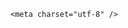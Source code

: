 <!DOCTYPE html>
<html lang="zh-CN">

<head>
    
<title>郑钦文职业生涯首次战胜萨巴伦卡，她和以往相比有哪些改变？今年能否拿下更多冠军？_腾讯新闻</title>
<meta name="keywords" content="郑钦文,萨巴伦卡,萨巴,职业生涯,巴多萨">
<meta name="description" content="北京时间5月15日，2025年WTA1000罗马赛，中国一姐郑钦文女单1/4决赛对阵世界第一萨巴伦卡。郑钦文以6-4和6-3连赢两盘，最终总分2-0生涯首次战胜萨巴伦卡，终结萨巴伦卡1000赛15连胜。郑钦文生涯首次晋级罗马赛女单四强创造多项纪录，生涯第二次击败现任世界第一球员，半决赛将对阵4号种子高芙。【世界排名】郑钦文世界排名...">
<meta name="author" content="腾讯网">
<meta name="copyright" content="Copyright 1998 - 2025 Tencent. All Rights Reserved">
<meta property="og:type" content="news" />

<meta property="og:title" content="郑钦文职业生涯首次战胜萨巴伦卡，她和以往相比有哪些改变？今年能否拿下更多冠军？_腾讯新闻" />
<meta property="og:description" content="北京时间5月15日，2025年WTA1000罗马赛，中国一姐郑钦文女单1/4决赛对阵世界第一萨巴伦卡。郑钦文以6-4和6-3连赢两盘，最终总分2-0生涯首次战胜萨巴伦卡，终结萨巴伦卡1000赛15连胜。郑钦文生涯首次晋级罗马赛女单四强创造多项纪录，生涯第二次击败现任世界第一球员，半决赛将对阵4号种子高芙。【世界排名】郑钦文世界排名..." />
<meta property="og:url" content="https://news.qq.com/rain/a/20250515Q01H8E00" />
<meta property="og:image" content="https://inews.gtimg.com/news_ls/OB_Isi5ZFfjdMPiBzNyM8nDzDKp_K0mEUj6vZoBuTkMosAA_640330/0" />
<meta property="article:author" content="" />
<meta property="article:published_time" content="2025-05-15 07:25:02" />
<meta property="category" content="" />

    <meta charset="utf-8" />
<meta http-equiv="X-UA-Compatible" content="IE=Edge" />
<meta name="viewport" content="width=device-width, initial-scale=1, shrink-to-fit=no" />
<link rel="dns-prefetch" href="mat1.gtimg.com">
<link rel="dns-prefetch" href="i.news.qq.com">
<link rel="shortcut icon" href="https://mat1.gtimg.com/qqcdn/qqindex2021/favicon.ico">
<script nomodule="true" src="https://mat1.gtimg.com/qqcdn/qqindex2021/common-static/20240515201444/core3-37-1.min.js"></script>
<script>
  try {
    if (!window.IntersectionObserver) {
      var observerScript = document.createElement('script');
      observerScript.src = "https://mat1.gtimg.com/qqcdn/qqindex2021/common-static/20241024141058/intersection-observer-polyfill.js";
      document.head.appendChild(observerScript);
    }
  } catch (error) {}
</script>

<script>
  try {
    if (!Element.prototype.scrollTo) {
      var scrollScript = document.createElement('script');
      scrollScript.src = "https://mat1.gtimg.com/qqcdn/qqindex2021/common-static/20241025153001/scroll-behavior-polyfill.js";
      document.head.appendChild(scrollScript);
    }
  } catch (error) {}
</script>
<script>
  try {
    if ('scrollRestoration' in window.history) {
      window.history.scrollRestoration = 'manual';
    }
    window.isPcClient = Boolean(window.electron) && (
      window.navigator.userAgent.indexOf('pc-client') > 0 ||
      window.navigator.userAgent.indexOf('TencentNews') > 0
    );
  } catch {}
</script>
<script>
  try {
    if (window.isPcClient) {
      var bodyStyle = document.createElement('style');
      bodyStyle.innerText = 'body{ zoom: 0.95 }';
      document.head.appendChild(bodyStyle);
    }
  } catch {}
</script>
<script>
  window.DATA = {"copyright_wording_share":"免责声明","relate_extend_infos":{"imgURLSmall":"https://inews.gtimg.com/om_ls/O5LiWAfC_Sqeb2PdUC8VWWJzoONOqvLYGPB9iGDL302FoAA_150120/0","longTitle":"罗马赛：郑钦文2-0首胜世界第一萨巴伦卡终结6连败 半决赛战高芙","title":"罗马赛：郑钦文2-0首胜世界第一萨巴伦卡终结6连败 半决赛战高芙","url":"http://view.inews.qq.com/a/20250515A011HE00","abstract":"北京时间5月15日，2025年WTA1000罗马赛，中国一姐郑钦文女单1/4决赛对阵世界第一萨巴伦卡。郑钦文以6-4和6-3连赢两盘，最终总分2-0生涯首次战胜萨巴伦卡，终结萨巴伦卡1000赛15连胜。郑钦文生涯首次晋级罗马赛女单四强创造多项纪录，生涯第二次击败现任世界第一球员，半决赛将对阵4号种子高芙。【世界排名】郑钦文世界排名...","id":"20250515A011HE00","imgURL":"https://inews.gtimg.com/om_ls/O5LiWAfC_Sqeb2PdUC8VWWJzoONOqvLYGPB9iGDL302FoAA_640330/0"},"self_declare":{"declare":"个人观点，仅供参考"},"shareImg":"https://inews.gtimg.com/om_ls/O5H7W3MOlSnYdq7fa6Yv6I1nT2h68CwVdrkzt05xmlXsgAA_870492/0","surl":"https://view.inews.qq.com/a/20250515Q01H8E00","enableDiffusion":1,"FadCid":"","all_long_pic":1,"categoryrray":{"category_id":"5","sub_category_id":"316"},"channelEntryJumpType":1,"content":null,"content_words_num":36,"emojiSwitch":1,"questionInfo":{"url":"http://view.inews.qq.com/a/20250515Q01H8E00","abstract":"","id":"20250515Q01H8E00","longtitle":"郑钦文职业生涯首次战胜萨巴伦卡，她和以往相比有哪些改变？","question_short_title":"郑钦文职业生涯首次战胜萨巴伦卡，她和以往相比有哪些改变？今年能否拿下更多冠军？","relate_extend_infos":[{"picShowType":"90092","thumbnails_qqnews":["https://inews.gtimg.com/om_ls/O5LiWAfC_Sqeb2PdUC8VWWJzoONOqvLYGPB9iGDL302FoAA_294195/0"],"title":"罗马赛：郑钦文2-0首胜世界第一萨巴伦卡终结6连败 半决赛战高芙","url":"https://view.inews.qq.com/a/20250515A011HE00","abstract":"北京时间5月15日，2025年WTA1000罗马赛，中国一姐郑钦文女单1/4决赛对阵世界第一萨巴伦卡。郑钦文以6-4和6-3连赢两盘，最终总分2-0生涯首次战胜萨巴伦卡，终结萨巴伦卡1000赛15连胜。郑钦文生涯首次晋级罗马赛女单四强创造多项纪录，生涯第二次击败现任世界第一球员，半决赛将对阵4号种子高芙。【世界排名】郑钦文世界排名...","articletype":"0","id":"20250515A011HE00","longtitle":"罗马赛：郑钦文2-0首胜世界第一萨巴伦卡终结6连败 半决赛战高芙"}],"thumbnails_qqnews":["https://inews.gtimg.com/om_ls/O5H7W3MOlSnYdq7fa6Yv6I1nT2h68CwVdrkzt05xmlXsgAA_294195/0"],"title":"郑钦文职业生涯首次战胜萨巴伦卡，她和以往相比有哪些改变？今年能否拿下更多冠军？"},"question_id":"","remarks":"","atype":232,"commentid":"","intro":"","likeInfo":0,"closeCommentBanner":0,"extra_property":{"zanSkinType":"","FeedbackDetailDisableInsert":0},"final_declare":["个人观点，仅供参考"],"iNewsRecommendLevel":1,"news_app_recommend_status":4,"title":"郑钦文职业生涯首次战胜萨巴伦卡，她和以往相比有哪些改变？今年能否拿下更多冠军？","url":"https://view.inews.qq.com/a/20250515Q01H8E00","abstract":"","attribute":{},"copyright_share":"本文来自腾讯新闻客户端创作者，不代表腾讯新闻的观点和立场。","emojiRelatedSwitch":1,"news_update_time":1747269581,"ret":0,"safe_cntl":{"close_relate_thing":0,"close_share_pull":0,"close_all_rel":0,"close_comment_dislike":0,"close_all_favorite":0,"close_global_news_sis":0,"emoticon_comment_mode":0,"close_all_ad":0,"close_all_emoticon_comment":0},"forbidCommentUpDown":0,"answer_num":1,"time":"2025-05-15 07:14:41","adInfo":{"openAdsPhotos":1,"openAdsText":1,"openRelatedNewsAd":1,"openAds":1,"openAdsComment":1},"article_category":"5","detail_entry":{"is_orignal":1,"orignal_entry":1},"id":"20250515Q01H8E00","isSensitive":0,"is_deleted":0,"shareDesc":"腾讯新闻","already_answer":false,"ai_switch":true,"card":{"vip_place":"left","vip_type_new":"30012","suid":"8QMc339d5IQeuTzY5QN3","chlname":"问答课代表","update_frequency":"1970-01-01 08:00:00","liveInfo":{},"chlid":"22983986","vip_icon":"http://inews.gtimg.com/newsapp_ls/0/14876051701/0","vip_desc":"腾讯新闻问答课代表官方账号","icon":"https://inews.gtimg.com/om_ls/OPBO91JgEbYG-O62jC2hCRA_yoydsA8oEANb87pxgNxKgAA_200200/0","msgEntry":1,"uin":"ecbe89d289b6198c7996f16538ebc224f9","vip_icon_night":"http://inews.gtimg.com/newsapp_ls/0/14876052067/0","vip_type":"30012","cpLevel":2,"desc":"腾讯新闻问答课代表，结合当下热点新闻和网友热议，发现好问题，期待好回答。"},"disableDeclare":1,"cms_id":"20250515Q01H8E00","articleId":"20250515Q01I0700","article_type":232,"tags":"","desc":"北京时间5月15日，2025年WTA1000罗马赛，中国一姐郑钦文女单1/4决赛对阵世界第一萨巴伦卡。郑钦文以6-4和6-3连赢两盘，最终总分2-0生涯首次战胜萨巴伦卡，终结萨巴伦卡1000赛15连胜。郑钦文生涯首次晋级罗马赛女单四强创造多项纪录，生涯第二次击败现任世界第一球员，半决赛将对阵4号种子高芙。【世界排名】郑钦文世界排名...","videoArr":[]};
</script>
<script>
  window.channelInfo = {"channelConfig":{"channelNav":[{"_auto_id":"1","active_alien_img":"","alien_img":"","channel_id":"news_news_home","is_local":"0","link":"https://www.qq.com","name_cn":"首页","name_en":"home"},{"_auto_id":"2","active_alien_img":"","alien_img":"","channel_id":"news_news_top","is_local":"0","link":"","name_cn":"要闻","name_en":"news"},{"_auto_id":"4","active_alien_img":"","alien_img":"","channel_id":"news_news_bj","is_local":"1","link":"","name_cn":"北京","name_en":"bj"},{"_auto_id":"5","active_alien_img":"","alien_img":"","channel_id":"news_news_finance","is_local":"0","link":"","name_cn":"财经","name_en":"finance"},{"_auto_id":"6","active_alien_img":"","alien_img":"","channel_id":"news_news_tech","is_local":"0","link":"","name_cn":"科技","name_en":"tech"},{"_auto_id":"7","active_alien_img":"","alien_img":"","channel_id":"tv","is_local":"0","link":"https://v.qq.com/channel/tv/?ptag=qqnews","name_cn":"电视剧","name_en":"tv"},{"_auto_id":"8","active_alien_img":"","alien_img":"","channel_id":"news_news_qa","is_local":"0","link":"","name_cn":"热问","name_en":"qa"},{"_auto_id":"9","active_alien_img":"","alien_img":"","channel_id":"news_news_ent","is_local":"0","link":"","name_cn":"娱乐","name_en":"ent"},{"_auto_id":"10","active_alien_img":"","alien_img":"","channel_id":"variety","is_local":"0","link":"https://v.qq.com/channel/variety/?ptag=qqnews","name_cn":"综艺","name_en":"variety"},{"_auto_id":"11","active_alien_img":"","alien_img":"","channel_id":"news_news_sports","is_local":"0","link":"","name_cn":"体育","name_en":"sports"},{"_auto_id":"13","active_alien_img":"","alien_img":"","channel_id":"news_news_nba","is_local":"0","link":"","name_cn":"NBA","name_en":"nba"},{"_auto_id":"14","active_alien_img":"","alien_img":"","channel_id":"news_news_world","is_local":"0","link":"","name_cn":"国际","name_en":"world"},{"_auto_id":"15","active_alien_img":"","alien_img":"","channel_id":"news_news_mil","is_local":"0","link":"","name_cn":"军事","name_en":"milite"},{"_auto_id":"16","active_alien_img":"","alien_img":"","channel_id":"news_news_auto","is_local":"0","link":"","name_cn":"汽车","name_en":"auto"},{"_auto_id":"17","active_alien_img":"","alien_img":"","channel_id":"news_news_house","is_local":"0","link":"","name_cn":"房产","name_en":"house"},{"_auto_id":"18","active_alien_img":"","alien_img":"","channel_id":"news_news_edu","is_local":"0","link":"","name_cn":"教育","name_en":"edu"},{"_auto_id":"19","active_alien_img":"","alien_img":"","channel_id":"news_news_antip","is_local":"0","link":"","name_cn":"健康","name_en":"health"},{"_auto_id":"20","active_alien_img":"","alien_img":"","channel_id":"news_news_video","is_local":"0","link":"","name_cn":"视频","name_en":"video"},{"_auto_id":"21","active_alien_img":"","alien_img":"","channel_id":"news_news_game","is_local":"0","link":"","name_cn":"游戏","name_en":"games"},{"_auto_id":"22","active_alien_img":"","alien_img":"","channel_id":"news_news_nchupin","is_local":"0","link":"","name_cn":"眼界","name_en":"chupin"},{"_auto_id":"24","active_alien_img":"","alien_img":"","channel_id":"news_news_football","is_local":"0","link":"","name_cn":"足球","name_en":"football"},{"_auto_id":"25","active_alien_img":"","alien_img":"","channel_id":"news_news_kepu","is_local":"0","link":"","name_cn":"科学","name_en":"kepu"},{"_auto_id":"26","active_alien_img":"","alien_img":"","channel_id":"news_news_digi","is_local":"0","link":"","name_cn":"数码","name_en":"digi"},{"_auto_id":"28","active_alien_img":"","alien_img":"","channel_id":"ymzx","is_local":"0","link":"https://gamer.qq.com/v2/cloudgame/game/96897?ichannel=txxwpc0Ftxxwpc1","name_cn":"元梦之星","name_en":"news_news_ymzx"},{"_auto_id":"31","active_alien_img":"","alien_img":"","channel_id":"movie","is_local":"0","link":"https://v.qq.com/channel/movie/?ptag=qqnews","name_cn":"电影","name_en":"movie"},{"_auto_id":"32","active_alien_img":"","alien_img":"","channel_id":"news_news_esport","is_local":"0","link":"","name_cn":"电竞","name_en":"esport"},{"_auto_id":"34","active_alien_img":"","alien_img":"","channel_id":"news_news_history","is_local":"0","link":"","name_cn":"历史","name_en":"history"},{"_auto_id":"35","active_alien_img":"","alien_img":"","channel_id":"news_news_baby","is_local":"0","link":"","name_cn":"育儿","name_en":"baby"},{"_auto_id":"36","active_alien_img":"","alien_img":"","channel_id":"hbjy","is_local":"0","link":"https://gp.qq.com/act/a20250421mnqlx/news.shtml","name_cn":"和平精英","name_en":"news_news_hbjy"},{"_auto_id":"37","active_alien_img":"","alien_img":"","channel_id":"cloud_gamer","is_local":"0","link":"https://gamer.qq.com/?ichannel=txxwpc0Ftxxwpc1","name_cn":"云游戏","name_en":"cloud_gamer"},{"_auto_id":"38","active_alien_img":"","alien_img":"","channel_id":"news_news_lic","is_local":"0","link":"","name_cn":"理财","name_en":"finance_licai"},{"_auto_id":"39","active_alien_img":"","alien_img":"","channel_id":"news_news_istock","is_local":"0","link":"","name_cn":"股票","name_en":"finance_stock"},{"_auto_id":"40","active_alien_img":"","alien_img":"","channel_id":"ren_min_shi_pin","is_local":"0","link":"https://news.qq.com/omn/author/8QMd3Hld74cbujbY?tab=om_video","name_cn":"人民视频","name_en":"ren_min_shi_pin"},{"_auto_id":"41","active_alien_img":"","alien_img":"","channel_id":"news_news_weather","is_local":"0","link":"https://tianqi.qq.com/index.htm","name_cn":"天气","name_en":"weather"}]}};
</script>
<script>
  window.articleConfig = {"rightConfig":[{"_auto_id":"1","category_key":"default","modules":"{\"moduleList\":[{\"title\":\"精选视频\",\"id\":\"video_album\",\"videoType\":\"tag\",\"videoId\":\"aUepxrtchGM=\"},{\"title\":\"下载条\",\"id\":\"download_banner\",\"isSticky\":1},{\"title\":\"热点榜\",\"id\":\"hot_rank_list\",\"isSticky\":1},{\"title\":\"广告推广\",\"id\":\"ssp_ad_module\",\"category\":\"ad_ssp\",\"loid\":\"109\",\"isSticky\":1}]}"}],"tonglanAdConfig":[],"bottomConfig":[],"videoAdConfig":[],"rightGameConfig":[]};
</script>
<script src="https://mat1.gtimg.com/www/js/emonitor/custom_ed041a23.js" charset="utf-8"></script>
<script>
  try {
    window.emonitorIns = emonitor.create({
      name: 'newsqq_quesionArticle',
      atta: {
        name: 'newsqq',
      },
      mode: '007',
    });
  } catch (err) {
    console.warn(err);
  }
</script>
<link href="https://mat1.gtimg.com/qqcdn/qqindex2021/common-static/hel/qqnews-pc-dc_20250509063039/static/css/qa.css" rel="stylesheet">

<script>window.__HEL_PRESET_META__={"qqnews-pc-components":{"app":{"id":1366,"name":"qqnews-pc-components","app_group_name":"qqnews-pc-components","proj_ver":{"map":{},"utime":0},"online_version":"qqnews-pc-components_20250512030958","build_version":"qqnews-pc-components_20250513022238","update_at":"2025-05-13T06:23:28.000Z","desc":"set by [init], from container [formal.pc.dc.tj100999] worker [0]"},"version":{"sub_app_name":"qqnews-pc-components","sub_app_version":"qqnews-pc-components_20250513022238","src_map":{"webDirPath":"https://mat1.gtimg.com/qqcdn/qqindex2021/common-static/hel/qqnews-pc-components_20250513022238","htmlIndexSrc":"https://mat1.gtimg.com/qqcdn/qqindex2021/common-static/hel/qqnews-pc-components_20250513022238/index.html","extractMode":"all","iframeSrc":"","chunkCssSrcList":["https://mat1.gtimg.com/qqcdn/qqindex2021/common-static/hel/qqnews-pc-components_20250513022238/static/css/index.css"],"chunkJsSrcList":["https://mat1.gtimg.com/qqcdn/qqindex2021/common-static/hel/qqnews-pc-components_20250513022238/static/js/index.js"],"staticCssSrcList":[],"staticJsSrcList":["https://mat1.gtimg.com/qqcdn/qqindex2021/static/20231212123233/react.production.min.js","https://mat1.gtimg.com/qqcdn/qqindex2021/static/20231212123233/react-dom.production.min.js","https://mat1.gtimg.com/qqcdn/qqindex2021/common-static/hel/hel-base-v16.js"],"relativeCssSrcList":[],"relativeJsSrcList":[],"privCssSrcList":[],"srvModSrcList":[],"headAssetList":[{"tag":"staticScript","append":false,"attrs":{"src":"https://mat1.gtimg.com/qqcdn/qqindex2021/static/20231212123233/react.production.min.js"}},{"tag":"staticScript","append":false,"attrs":{"src":"https://mat1.gtimg.com/qqcdn/qqindex2021/static/20231212123233/react-dom.production.min.js"}},{"tag":"staticScript","append":false,"attrs":{"src":"https://mat1.gtimg.com/qqcdn/qqindex2021/common-static/hel/hel-base-v16.js"}},{"tag":"script","append":true,"attrs":{"src":"https://mat1.gtimg.com/qqcdn/qqindex2021/common-static/hel/qqnews-pc-components_20250513022238/static/js/index.js","defer":""}},{"tag":"link","append":true,"attrs":{"href":"https://mat1.gtimg.com/qqcdn/qqindex2021/common-static/hel/qqnews-pc-components_20250513022238/static/css/index.css","rel":"stylesheet"}}],"bodyAssetList":[]},"update_at":"2025-05-13T06:23:28.000Z","create_at":"2025-05-13T06:23:28.000Z","_worker_id":"0","_is_backup":true}}}</script>
<script>window.__VIEW_PATH__="question.ejs";</script>
</head>

<body id="dc-question-body">
  <div id="root"></div>
    <iframe style="display: none;" src="https://i.news.qq.com/web_backend/getWebPacUid"></iframe>
<script src="https://mat1.gtimg.com/qqcdn/qqindex2021/common-static/20240805160928/react.production.min.js"></script>
<script src="https://mat1.gtimg.com/qqcdn/qqindex2021/common-static/20240805160928/react-dom.production.min.js"></script>
<script src="https://mat1.gtimg.com/qqcdn/qqindex2021/common-static/20241018171503/universal-report.min.js"></script>
<script defer type="text/javascript" src="https://mat1.gtimg.com/qqcdn/qqindex2021/libs/barrier/aria.js?appid=9327b8b06379d9d1728bbfbe2025ef9c" charset="utf-8"></script>
<script defer src="https://t.captcha.qq.com/TCaptcha.js"></script>
<script>document.cookie="hel_err=;path=/;";</script>
<script src="https://mat1.gtimg.com/qqcdn/qqindex2021/common-static/hel/hel-base-v16.js"></script>
<script src="https://mat1.gtimg.com/qqcdn/qqindex2021/common-static/hel/qqnews-pc-hel-entry_20250117174052/static/js/index.js"></script>
<link rel="preload" href="https://mat1.gtimg.com/qqcdn/qqindex2021/common-static/hel/qqnews-pc-dc_20250509063039/static/js/qa.js" as="script">
<link rel="preload" href="https://mat1.gtimg.com/qqcdn/qqindex2021/common-static/hel/qqnews-pc-components_20250513022238/static/js/index.js" as="script">
<script>window.loadProject("https://mat1.gtimg.com/qqcdn/qqindex2021/common-static/hel/qqnews-pc-dc_20250509063039/static/js/qa.js");</script>
<iframe id="videoFrame" style="display: none;" src="https://video.qq.com/cookie/sync_qqnews.html"></iframe>
</body>

</html>

